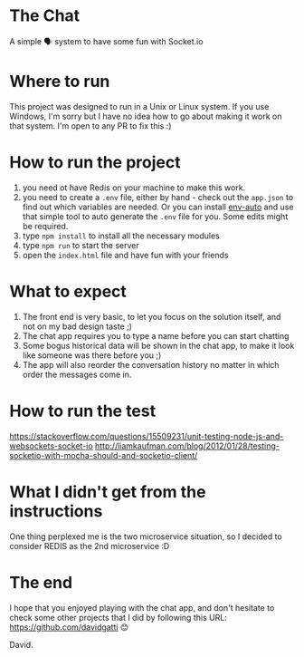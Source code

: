 # The Chat

A simple 🗣 system to have some fun with Socket.io

# Where to run

This project was designed to run in a Unix or Linux system. If you use Windows, I'm sorry but I have no idea how to go about making it work on that system. I'm open to any PR to fix this :)

# How to run the project

1. you need ot have Redis on your machine to make this work.
1. you need to create a `.env` file, either by hand - check out the `app.json` to find out which variables are needed. Or you can install [env-auto](https://www.npmjs.com/package/env-auto) and use that simple tool to auto generate the `.env` file for you. Some edits might be required.
1. type `npm install` to install all the necessary modules
1. type `npm run` to start the server
1. open the `index.html` file and have fun with your friends

# What to expect

1. The front end is very basic, to let you focus on the solution itself, and not on my bad design taste ;)
1. The chat app requires you to type a name before you can start chatting
1. Some bogus historical data will be shown in the chat app, to make it look like someone was there before you ;)
1. The app will also reorder the conversation history no matter in which order the messages come in.

# How to run the test

https://stackoverflow.com/questions/15509231/unit-testing-node-js-and-websockets-socket-io
http://liamkaufman.com/blog/2012/01/28/testing-socketio-with-mocha-should-and-socketio-client/

# What I didn't get from the instructions

One thing perplexed me is the two microservice situation, so I decided to consider REDIS as the 2nd microservice :D

# The end

I hope that you enjoyed playing with the chat app, and don't hesitate to check some other projects that I did by following this URL: https://github.com/davidgatti 😊

David.